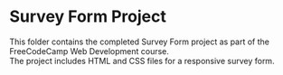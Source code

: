 # Survey Form Project

This folder contains the completed Survey Form project as part of the FreeCodeCamp Web Development course.  
The project includes HTML and CSS files for a responsive survey form.
